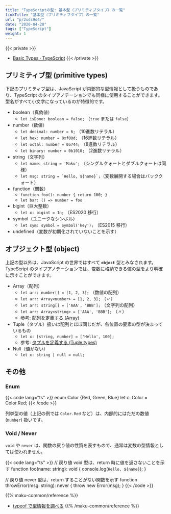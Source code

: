 ```yaml
---
title: "TypeScriptの型: 基本型（プリミティブタイプ）の一覧"
linkTitle: "基本型（プリミティブタイプ）の一覧"
url: "p/2uds9o4/"
date: "2020-04-28"
tags: ["TypeScript"]
weight: 1
---
```


{{< private >}}
- [Basic Types · TypeScript](https://www.typescriptlang.org/docs/handbook/basic-types.html)
{{< /private >}}


プリミティブ型 (primitive types)
----

下記のプリミティブ型は、JavaScript が内部的な型情報として扱うものであり、TypeScript のタイプアノテーションでも同様に使用することができます。
型名がすべて小文字になっているのが特徴的です。

- boolean（真偽値）
    - `let isDone: boolean = false;` （`true` または `false`）
- number（数値）
    - `let decimal: number = 6;` （10進数リテラル）
    - `let hex: number = 0xf00d;` （16進数リテラル）
    - `let octal: number = 0o744;` （8進数リテラル）
    - `let binary: number = 0b1010;` （2進数リテラル）
- string（文字列）
    - `let name: string = 'Maku';` （シングルクォートとダブルクォートは同様）
    - ```let msg: string = `Hello, ${name}`;```（変数展開する場合はバッククォート）
- function（関数）
    - `function foo(): number { return 100; }`
    - `let bar: () => number = foo`
- bigint（巨大整数）
    - `let x: bigint = 1n;` （ES2020 移行）
- symbol（ユニークなシンボル）
    - `let sym: symbol = Symbol('key');` （ES2015 移行）
- undefined（変数が初期化されていないことを示す）


オブジェクト型 (object)
----

上記の型以外は、JavaScript の世界ではすべて __`object`__ 型とみなされます。
TypeScript のタイプアノテーションでは、変数に格納できる値の型をより明確に示すことができます。

- Array（配列）
    - `let arr: number[] = [1, 2, 3];` （数値の配列）
    - `let arr: Array<number> = [1, 2, 3];` （〃）
    - `let arr: string[] = ['AAA', 'BBB'];` （文字列の配列）
    - `let arr: Array<string> = ['AAA', 'BBB'];` （〃）
    - 参考: [配列を定義する (Array)](/p/ttwoetd)
- Tuple（タプル）扱いは配列とほぼ同じだが、各位置の要素の型が決まっているもの
    - `let x: [string, number] = ['Hello', 100];`
    - 参考: [タプルを定義する (Tuple types)](/p/6uzqf4q)
- Null（値がない）
    - `let x: string | null = null;`

その他
----

### Enum

{{< code lang="ts" >}}
enum Color {Red, Green, Blue}
let c: Color = Color.Red;
{{< /code >}}

列挙型の値（上記の例では `Color.Red` など）は、内部的にはただの数値 (`number`) 扱いです。

### Void / Never

`void` や `never` は、関数の戻り値の性質を表すもので、通常は変数の型情報としては使われません。

{{< code lang="ts" >}}
// 戻り値 void 型は、return 時に値を返さないことを示す
function foo(name: string): void {
  console.log(`Hello, ${name}`);
}

// 戻り値 never 型は、return することがない関数を示す
function throwError(msg: string): never {
  throw new Error(msg);
}
{{< /code >}}


{{% maku-common/reference %}}
- [typeof で型情報を調べる](/p/ods6iv8)
{{% /maku-common/reference %}}

